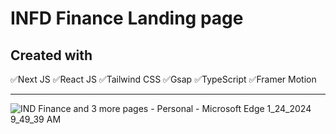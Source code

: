 # INFD Finance Landing page 
## Created with 
✅Next JS
✅React JS
✅Tailwind CSS 
✅Gsap 
✅TypeScript
✅Framer Motion

<hr/>

![IND Finance and 3 more pages - Personal - Microsoft​ Edge 1_24_2024 9_49_39 AM](https://github.com/ZainAliSiddiqui/INFD-Finance-Landing-Page/assets/131141179/b1ab3754-e743-430c-87bf-b58cbe8b002c)
